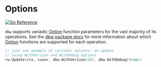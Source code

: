 # Options
[![Go
Reference](https://pkg.go.dev/badge/github.com/hashicorp/go-dbw.svg)](https://pkg.go.dev/github.com/hashicorp/go-dbw)

`dbw` supports variadic 
[Option](https://pkg.go.dev/github.com/hashicorp/go-dbw#Option) function
parameters for the vast majority of its operations.  See the [dbw package
docs](https://pkg.go.dev/github.com/hashicorp/go-dbw) for more
information about which
[Option](https://pkg.go.dev/github.com/hashicorp/go-dbw#Option) functions are
supported for each operation.


```go
// just one example of variadic options: an update 
// using WithVersion and WithDebug options
rw.Update(ctx, &user, dbw.WithVersion(10), dbw.WithDebug(true))
```